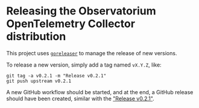 # Releasing the Observatorium OpenTelemetry Collector distribution

This project uses [`goreleaser`](https://github.com/goreleaser/goreleaser) to manage the release of new versions.

To release a new version, simply add a tag named `vX.Y.Z`, like:

```
git tag -a v0.2.1 -m "Release v0.2.1"
git push upstream v0.2.1
```

A new GitHub workflow should be started, and at the end, a GitHub release should have been created, similar with the ["Release v0.2.1"](https://github.com/observatorium/observatorium-otelcol/releases/tag/v0.2.1).